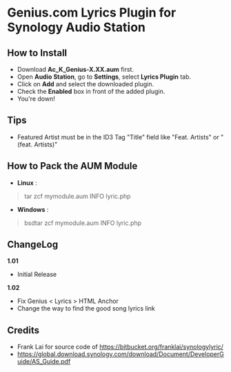Genius.com Lyrics Plugin for Synology Audio Station
=

How to Install
-------------
- Download **Ac_K_Genius-X.XX.aum** first.
- Open **Audio Station**, go to **Settings**, select **Lyrics Plugin** tab.
- Click on **Add** and select the downloaded plugin.
- Check the **Enabled** box in front of the added plugin.
- You're down!

Tips
-------------
- Featured Artist must be in the ID3 Tag "Title" field like "Feat. Artists" or "(feat. Artists)"

How to Pack the AUM Module
-------------
- **Linux** :
> tar zcf mymodule.aum INFO lyric.php

- **Windows** :
> bsdtar zcf mymodule.aum INFO lyric.php

ChangeLog
-------------

**1.01**
- Initial Release

**1.02**
- Fix Genius < Lyrics > HTML Anchor
- Change the way to find the good song lyrics link



Credits
-------------
- Frank Lai for source code of https://bitbucket.org/franklai/synologylyric/
- https://global.download.synology.com/download/Document/DeveloperGuide/AS_Guide.pdf